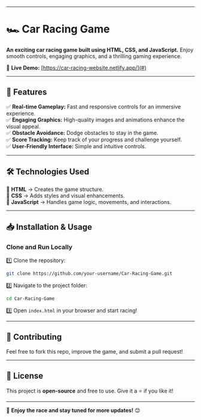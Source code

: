 ***

# 🏎️ Car Racing Game  

**An exciting car racing game built using HTML, CSS, and JavaScript.** Enjoy smooth controls, engaging graphics, and a thrilling gaming experience.  

🚀 **Live Demo:** [https://car-racing-website.netlify.app/](#) 

***

## 🎯 Features  
✅ **Real-time Gameplay:** Fast and responsive controls for an immersive experience.  
✅ **Engaging Graphics:** High-quality images and animations enhance the visual appeal.  
✅ **Obstacle Avoidance:** Dodge obstacles to stay in the game.  
✅ **Score Tracking:** Keep track of your progress and challenge yourself.  
✅ **User-Friendly Interface:** Simple and intuitive controls.  

---

## 🛠️ Technologies Used  
🔹 **HTML** → Creates the game structure.  
🔹 **CSS** → Adds styles and visual enhancements.  
🔹 **JavaScript** → Handles game logic, movements, and interactions.  

---

## 📥 Installation & Usage  
### Clone and Run Locally  
1️⃣ Clone the repository:  
   ```sh
   git clone https://github.com/your-username/Car-Racing-Game.git
   ```  
2️⃣ Navigate to the project folder:  
   ```sh
   cd Car-Racing-Game
   ```  
3️⃣ Open `index.html` in your browser and start racing!  

---

## 🌟 Contributing  
Feel free to fork this repo, improve the game, and submit a pull request!  

---

## 📜 License  
This project is **open-source** and free to use. Give it a ⭐ if you like it!  

---

🚀 **Enjoy the race and stay tuned for more updates!** 😊

